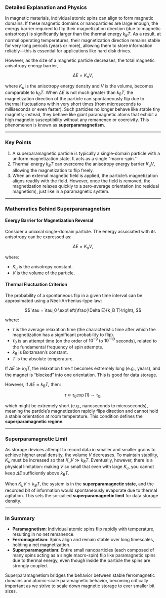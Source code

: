 ### Detailed Explanation and Physics

In magnetic materials, individual atomic spins can align to form magnetic domains. If these magnetic domains or nanoparticles are large enough, the energy barrier required to flip their magnetization direction (due to magnetic anisotropy) is significantly larger than the thermal energy $k_B T$. As a result, at normal operating temperatures, their magnetization direction remains stable for very long periods (years or more), allowing them to store information reliably—this is essential for applications like hard disk drives.

However, as the size of a magnetic particle decreases, the total magnetic anisotropy energy barrier, 

$$
\Delta E = K_u V,
$$

where $K_u$ is the anisotropy energy density and $V$ is the volume, becomes comparable to $k_B T$. When $\Delta E$ is not much greater than $k_B T$, the magnetization direction of the particle can spontaneously flip due to thermal fluctuations within very short times (from microseconds to milliseconds or even faster). Such particles no longer behave like stable tiny magnets; instead, they behave like giant paramagnetic atoms that exhibit a high magnetic susceptibility without any remanence or coercivity. This phenomenon is known as **superparamagnetism**.

---

### Key Points

1. A superparamagnetic particle is typically a single-domain particle with a uniform magnetization state. It acts as a single “macro-spin.”
2. Thermal energy $k_B T$ can overcome the anisotropy energy barrier $K_u V$, allowing the magnetization to flip freely.
3. When an external magnetic field is applied, the particle’s magnetization aligns readily with the field. However, once the field is removed, the magnetization relaxes quickly to a zero-average orientation (no residual magnetism), just like in a paramagnetic system.

---

### Mathematics Behind Superparamagnetism

#### Energy Barrier for Magnetization Reversal
Consider a uniaxial single-domain particle. The energy associated with its anisotropy can be expressed as:

$$
\Delta E = K_u V,
$$

where:
- $K_u$ is the anisotropy constant.
- $V$ is the volume of the particle.

#### Thermal Fluctuation Criterion
The probability of a spontaneous flip in a given time interval can be approximated using a Néel-Arrhenius-type law:

$$
\tau = \tau_0 \exp\left(\frac{\Delta E}{k_B T}\right),
$$

where:
- $\tau$ is the average relaxation time (the characteristic time after which the magnetization has a significant probability to flip).
- $\tau_0$ is an attempt time (on the order of $10^{-9}$ to $10^{-10}$ seconds), related to the fundamental frequency of spin attempts.
- $k_B$ is Boltzmann’s constant.
- $T$ is the absolute temperature.

If $\Delta E \gg k_B T$, the relaxation time $\tau$ becomes extremely long (e.g., years), and the magnet is “blocked” into one orientation. This is good for data storage.

However, if $\Delta E \approx k_B T$, then:

$$
\tau \approx \tau_0 \exp(1) \sim \tau_0,
$$

which might be extremely short (e.g., nanoseconds to microseconds), meaning the particle’s magnetization rapidly flips direction and cannot hold a stable orientation at room temperature. This condition defines the **superparamagnetic regime**.

---

### Superparamagnetic Limit

As storage devices attempt to record data in smaller and smaller grains to achieve higher areal density, the volume $V$ decreases. To maintain stability, $K_u$ must be increased so that $K_u V \gg k_B T$. Eventually, however, there is a physical limitation: making $V$ so small that even with large $K_u$, you cannot keep $\Delta E$ sufficiently above $k_B T$.

When $K_u V \leq k_B T$, the system is in the **superparamagnetic state**, and the recorded bit of information would spontaneously evaporate due to thermal agitation. This sets the so-called **superparamagnetic limit** for data storage density.

---

### In Summary

- **Paramagnetism**: Individual atomic spins flip rapidly with temperature, resulting in no net remanence.
- **Ferromagnetism**: Spins align and remain stable over long timescales, holding a net magnetization.
- **Superparamagnetism**: Entire small nanoparticles (each composed of many spins acting as a single macro-spin) flip like paramagnetic spins due to thermal energy, even though inside the particle the spins are strongly coupled.

Superparamagnetism bridges the behavior between stable ferromagnetic domains and atomic-scale paramagnetic behavior, becoming critically important as we strive to scale down magnetic storage to ever smaller bit sizes.
